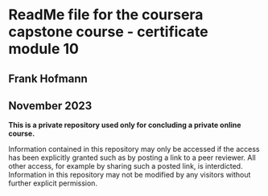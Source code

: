 # ReadMe file for the coursera capstone course - certificate module 10

## Frank Hofmann
## November 2023

**This is a private repository used only for concluding a private online course.**

Information contained in this repository may only be accessed if the access has been explicitly granted such as by posting a link to a peer reviewer.
All other access, for example by sharing such a posted link, is interdicted.
Information in this repository may not be modified by any visitors without further explicit permission.

